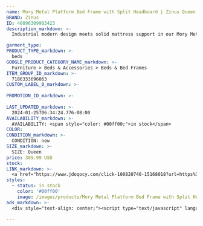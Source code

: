 ```yaml
---
name: Mory Metal Platform Bed Frame with Split Headboard | Zinus Queen
BRAND: Zinus
ID: 40096309903423
description_markdown: >-
  Industrial modern design meets solid mattress support in our Mory Metal Platform Bed. Featuring a beautiful wood finish, structured, split headboard, and clean-lined steel frame, it brings the right hint of sophistication into your bedroom. A wood mattress platform ensures that you sleep perfectly supported without the box spring, and its durable metal construction is built to last over the years.

garment_type:
PRODUCT_TYPE_markdown: >-
  beds
GOOGLE_PRODUCT_CATEGORY_NAME_markdown: >-
  Furniture > Beds & Accessories > Beds & Bed Frames
ITEM_GROUP_ID_markdown: >-
  7186333696063
CUSTOM_LABEL_0_markdown: >-
  
PROMOTION_ID_markdown: >-
  
LAST_UPDATED_markdown: >-
  2024-01-25T06:34:24.776-08:00
AVAILABILITY_markdown: >-
  AVAILABILITY: <span style="color: #00ff00;">in stock</span>
COLOR:
CONDITION_markdown: >-
  CONDITION: new
SIZE_markdown: >-
  SIZE: Queen
price: 309.99 USD
stock: 
LINK_markdown: >-
  <a href="https://www.jdoqocy.com/click-100820740-15168018?url=https%3A%2F%2Fwww.zinus.com%2Fproducts%2Fmory-metal-platform-bed-frame-with-split-headboard%3Fvariant%3D40096309903423" target="_blank" style="display: inline-block; padding: 10px 20px; font-size: 16px; text-align: center; text-decoration: none; cursor: pointer; border: 1px solid #3498db; color: #3498db; background-color: #fff; border-radius: 5px; transition: background-color 0.3s;">Go to Product</a>
styles:
  - status: in stock
    color: '#00ff00'
    image: /images/products/Mory Metal Platform Bed Frame with Split Headboard _ Zinus Queen/MoryWood-MetalPBw-SplitHBD-Brown_zinus.com_-3.jpg
ads_markdown: >-
  <div style="text-align: center;"><script type="text/javascript" language="javascript" src="https://www.tkqlhce.com/placeholder-52290839?target=_top&mouseover=N"></script></div>

---
```


